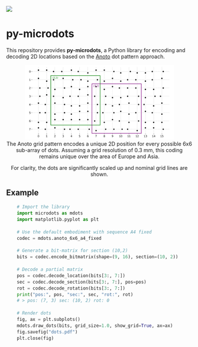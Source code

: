 ![](https://github.com/cheind/py-microdots/actions/workflows/python-package.yml/badge.svg)

# py-microdots

This repository provides **py-microdots**, a Python library for encoding and decoding 2D locations based on the [Anoto](https://www.anoto.com/cases/anoto-digital-pen/) dot pattern approach.

<div align="center">
<img src="doc/anoto_pattern.svg" width="80%">
<figcaption>The Anoto grid pattern encodes a unique 2D position for every possible 6x6 sub-array of dots. Assuming a grid resolution of 0.3 mm, this coding remains unique over the area of Europe and Asia.

For clarity, the dots are significantly scaled up and nominal grid lines are shown.

</figcaption>
</div>

## Example

```python
    # Import the library
    import microdots as mdots
    import matplotlib.pyplot as plt

    # Use the default embodiment with sequence A4 fixed
    codec = mdots.anoto_6x6_a4_fixed

    # Generate a bit-matrix for section (10,2)
    bits = codec.encode_bitmatrix(shape=(9, 16), section=(10, 2))

    # Decode a partial matrix
    pos = codec.decode_location(bits[3:, 7:])
    sec = codec.decode_section(bits[3:, 7:], pos=pos)
    rot = codec.decode_rotation(bits[3:, 7:])
    print("pos:", pos, "sec:", sec, "rot:", rot)
    # > pos: (7, 3) sec: (10, 2) rot: 0

    # Render dots
    fig, ax = plt.subplots()
    mdots.draw_dots(bits, grid_size=1.0, show_grid=True, ax=ax)
    fig.savefig("dots.pdf")
    plt.close(fig)
```
